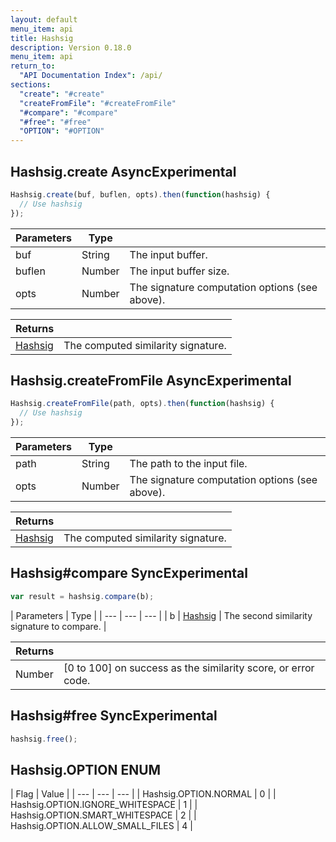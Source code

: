 ```yaml
---
layout: default
menu_item: api
title: Hashsig
description: Version 0.18.0
menu_item: api
return_to:
  "API Documentation Index": /api/
sections:
  "create": "#create"
  "createFromFile": "#createFromFile"
  "#compare": "#compare"
  "#free": "#free"
  "OPTION": "#OPTION"
---
```


## <a name="create"></a><span>Hashsig.</span>create <span class="tags"><span class="async">Async</span><span class="experimental">Experimental</span></span>

```js
Hashsig.create(buf, buflen, opts).then(function(hashsig) {
  // Use hashsig
});
```

| Parameters | Type |   |
| --- | --- | --- |
| buf | String | The input buffer. |
| buflen | Number | The input buffer size. |
| opts | Number | The signature computation options (see above). |

| Returns |  |
| --- | --- |
| [Hashsig](/api/hashsig/) | The computed similarity signature. |

## <a name="createFromFile"></a><span>Hashsig.</span>createFromFile <span class="tags"><span class="async">Async</span><span class="experimental">Experimental</span></span>

```js
Hashsig.createFromFile(path, opts).then(function(hashsig) {
  // Use hashsig
});
```

| Parameters | Type |   |
| --- | --- | --- |
| path | String | The path to the input file. |
| opts | Number | The signature computation options (see above). |

| Returns |  |
| --- | --- |
| [Hashsig](/api/hashsig/) | The computed similarity signature. |

## <a name="compare"></a><span>Hashsig#</span>compare <span class="tags"><span class="sync">Sync</span><span class="experimental">Experimental</span></span>

```js
var result = hashsig.compare(b);
```

| Parameters | Type |
| --- | --- | --- |
| b | [Hashsig](/api/hashsig/) | The second similarity signature to compare. |

| Returns |  |
| --- | --- |
| Number |  [0 to 100] on success as the similarity score, or error code. |

## <a name="free"></a><span>Hashsig#</span>free <span class="tags"><span class="sync">Sync</span><span class="experimental">Experimental</span></span>

```js
hashsig.free();
```

## <a name="OPTION"></a><span>Hashsig.</span>OPTION <span class="tags"><span class="enum">ENUM</span></span>

| Flag | Value |
| --- | --- | --- |
| <span>Hashsig.OPTION.</span>NORMAL | 0 |
| <span>Hashsig.OPTION.</span>IGNORE_WHITESPACE | 1 |
| <span>Hashsig.OPTION.</span>SMART_WHITESPACE | 2 |
| <span>Hashsig.OPTION.</span>ALLOW_SMALL_FILES | 4 |

